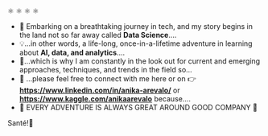 ⚛️ ⚛️ ⚛️ ⚛️
- 🚀 Embarking on a breathtaking journey in tech, and my story begins in the land not so far away called **Data Science**....
- 💡…in other words, a life-long, once-in-a-lifetime adventure in learning about **AI, data, and analytics**….
- 🤩…which is why I am constantly in the look out for current and emerging approaches, techniques, and trends in the field so... 
- 🤝 ...please feel free to connect with me here or on 👉**https://www.linkedin.com/in/anika-arevalo/** or **https://www.kaggle.com/anikaarevalo** because....
- 🙌 EVERY ADVENTURE IS ALWAYS GREAT AROUND GOOD COMPANY 🙌

Santé!🥂
